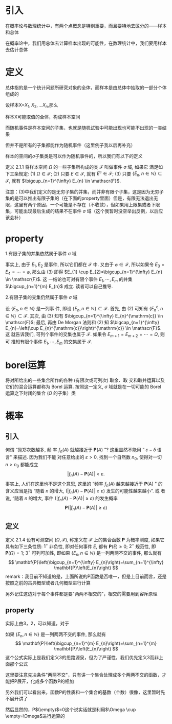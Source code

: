# 引入

在概率论与数理统计中，有两个点概念是特别重要，而且要特地去区分的——样本和总体

在概率论中，我们用总体去计算样本出现的可能性，在数理统计中，我们要用样本去估计总体

# 定义

总体指的是一个统计问题所研究对象的全体，而样本是由总体中抽取的一部分个体组成的

设样本X=$X_1,X_2,\dots X_n$,那么

样本X可能取值的全体，构成样本空间

而随机事件是样本空间的子集，也就是随机试验中可能出现也可能不出现的一类结果

但并不是所有的子集都能作为随机事件（这里例子我以后再补充）

样本的空间的$\sigma$子集类是可以作为随机事件的，所以我们有以下的定义

定义 2.1.1 将样本空间 $\Omega$ 的一些子集所构成的类 $\mathscr{F}$ 叫做事件 $\sigma$ 域, 如果它 满足如下三条规定:
(1) $\Omega \in \mathscr{F}$;
(2) 只要 $E \in \mathscr{F}$, 就有 $E^{\mathrm{c}} \in \mathscr{F}$;
(3) 只要 $\left\{E_{n}, n \in \mathbb{N}\right\} \subset \mathscr{F}$, 就有 $\bigcup_{n=1}^{\infty} E_{n} \in \mathscr{F}$.

注意：(3)中我们定义的是无穷子集的并集，而并非有限个子集，这是因为无穷子集的是可以推出有限子集的（在下面的property里面）但是，有限无法退出无限，这里有两个原因，一个可能是不存在（不收敛），但如果用上限集或者下限集，可能出现最后生成的结果不在事件 $\sigma$ 域（这个我暂时没空举出反例，以后应该会补）

# property

1.有限子集的并集依然属于事件 $\sigma$ 域

事实上, 由于 $E_{1}, E_{2}$ 是事件, 所以它们都在 $\mathscr{F}$ 中. 又由于 $\varnothing \in \mathscr{F}$, 所以如果令 $E_{3}=E_{4}=\cdots=\varnothing$, 那么由 (3) 即得 $E_{1} \cup E_{2}=\bigcup_{n=1}^{\infty} E_{n} \in \mathscr{F}$. 这 一结论也可对有限个事件 $E_{1}, \cdots, E_{m}$ 的并集 $\bigcup_{n=1}^{m} E_{n}$ 成立. 读者可以自己推导.

2.有限子集的交集仍然属于事件 $\sigma$ 域

 设 $\left\{E_{n}, n \in \mathbb{N}\right\}$ 是一列事 件, 即设 $\left\{E_{n}, n \in \mathbb{N}\right\} \subset \mathscr{F}$. 首先, 由 (2) 可知有 $\left\{E_{n}^{\mathrm{c}}, n \in \mathbb{N}\right\} \subset \mathscr{F}$. 其次, 由 (3) 知有 $\bigcup_{n=1}^{\infty} E_{n}^{\mathrm{c}} \in \mathscr{F}$; 最后, 再由 De Morgan 法则和 $(2)$ 知 $\bigcap_{n=1}^{\infty} E_{n}=\left(\cup E_{n}^{\mathrm{c}}\right)^{\mathrm{c}} \in \mathscr{F}$. 这 就告诉我们, 可列个事件的交集也属于 $\mathscr{F}$. 如果令 $E_{m+1}=E_{m+2}=\cdots=\Omega$, 则可 推知有限个事件 $E_{1}, \cdots, E_{m}$ 的交集属于 $\mathscr{F}$.

# borel运算

将对所给出的一些集合所作的各种 (有限次或可列次) 取余、取 交和取并运算以及它们的混合运算都称为 Borel 运算.
按照这一定义, $\sigma$ 域就是在一切可能的 Borel 运算之下封闭的集合 $(\Omega$ 的子集）类

# 概率

## 引入

 何谓 “抛郑次数越多, 频 率 $f_{n}(A)$ 就越接近于 $\mathbf{P}(A)$ "? 这里显然不能用 “ $\varepsilon-\delta$ 语言" 来描述. 因为我们不能 对任意给出的 $\varepsilon>0$, 找到一个自然数 $n_{0}$, 使得对一切 $n>n_{0}$ 都能成立
$$
\left|f_{n}(A)-\mathbf{P}(A)\right|<\varepsilon .
$$
事实上, 人们在这里也不是这个意思, 这里的 “频率 $f_{n}(A)$ 越来越接近于 $\mathbf{P}(\mathrm{A})$ " 的 含义应当是指 “随着 $n$ 的增大, $\left(\left|f_{n}(A)-\mathbf{P}(A)\right| \geqslant \varepsilon\right)$ 发生的可能性越来越小”. 或 者说, “随着 $n$ 的增大, 事件 $\left(\left|f_{n}(A)-\mathbf{P}(A)\right| \geqslant \varepsilon\right)$ 的发生概率
$$
\mathbf{P}\left(\left|f_{n}(A)-\mathbf{P}(A)\right| \geqslant \varepsilon\right)
$$

## 定义

定义 2.1.4 设有可测空间 $(\Omega, \mathscr{F})$, 称定义在 $\mathscr{F}$ 上的集合函数 $\mathbf{P}$ 为概率测度, 如果它具有如下三条性质:
$1^{\circ}$ 非负性, 即对任何事件 $E$, 都有 $\mathbf{P}(E) \geqslant 0$;
$2^{\circ}$ 规范性, 即 $\mathbf{P}(\Omega)=1 ;$
$3^{\circ}$ 可列可加性, 即如果 $\left\{E_{n}, n \in \mathbb{N}\right\}$ 是一列两两不交的事件, 那么就有
$$
\mathbf{P}\left(\bigcup_{n=1}^{\infty} E_{n}\right)=\sum_{n=1}^{\infty} \mathbf{P}\left(E_{n}\right)
$$
remark：我目前不知道的是，上面所说的P函数是否唯一，但是上目前而言，还是按照之前的古典概型或者几何概型进行计算

另外记住这边对于每个事件都是要"两两不相交的"，相交的需要用到容斥原理

## property

实际上由3，2，可以知道，对于

如果 $\left\{E_{n}, n \in \mathbb{N}\right\}$ 是一列两两不交的事件, 那么就有
$$
\mathbf{P}\left(\bigcup_{n=1}^{m} E_{n}\right)=\sum_{n=1}^{m} \mathbf{P}\left(E_{n}\right)
$$
这个公式实际上是我们定义3的思路源泉，但为了严谨性，我们优先定义3而非上面那个公式

这里要注意先决条件"两两不交"，只有讲一个集合处理成多个两两不交的函数，才能把P展开，化成多个函数P的相加

另外我们可以看出来，函数P的性质和一个集合的基数（个数）很像，这里暂时先不展开讲了

然后显然的，P$(\empty)$=0这个说实话就是利用$\Omega \cup \empty=\Omega$进行运算的